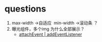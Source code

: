 # questions
1. max-width ->自适应  min-width ->滚动条 ？
2. 曝光组件，多个img 为什么全部展示？
   + [attachEvent | addEventListener]()
